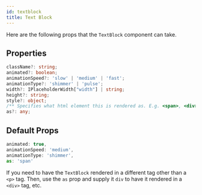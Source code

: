 ```yaml
---
id: textblock
title: Text Block
---
```


Here are the following props that the `TextBlock` component can take.

##  Properties

```typescript
className?: string;
animated?: boolean;
animationSpeed?: 'slow' | 'medium' | 'fast';
animationType?: 'shimmer' | 'pulse';
width?: IPlaceholderWidth["width"] | string;
height?: string;
style?: object;
/** Specifies what html element this is rendered as. E.g. <span>, <div>, etc. */
as?: any;
```

## Default Props

```jsx
animated: true,
animationSpeed: 'medium',
animationType: 'shimmer',
as: 'span'
```

If you need to have the `TextBlock` rendered in a different tag other than a `<p>` tag.
Then, use the `as` prop and supply it `div` to have it rendered in a `<div>` tag, etc.

